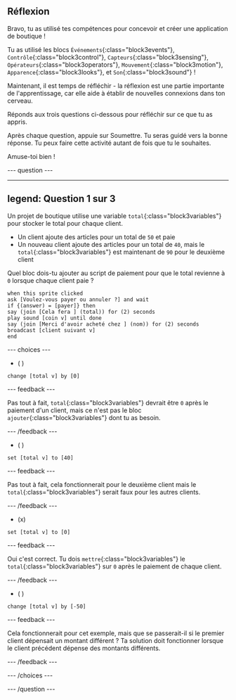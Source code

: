 ## Réflexion

Bravo, tu as utilisé tes compétences pour concevoir et créer une application de boutique !

Tu as utilisé les blocs `Événements`{:class="block3events"}, `Contrôle`{:class="block3control"}, `Capteurs`{:class="block3sensing"}, `Opérateurs`{:class="block3operators"}, `Mouvement`{:class="block3motion"}, `Apparence`{:class="block3looks"}, et `Son`{:class="block3sound"} !

Maintenant, il est temps de réfléchir - la réflexion est une partie importante de l'apprentissage, car elle aide à établir de nouvelles connexions dans ton cerveau.

Réponds aux trois questions ci-dessous pour réfléchir sur ce que tu as appris.

Après chaque question, appuie sur Soumettre. Tu seras guidé vers la bonne réponse. Tu peux faire cette activité autant de fois que tu le souhaites.

Amuse-toi bien !

--- question ---

---
legend: Question 1 sur 3
---

Un projet de boutique utilise une variable `total`{:class="block3variables"} pour stocker le total pour chaque client.

+ Un client ajoute des articles pour un total de `50` et paie
+ Un nouveau client ajoute des articles pour un total de `40`, mais le `total`{:class="block3variables"} est maintenant de `90` pour le deuxième client

Quel bloc dois-tu ajouter au script de paiement pour que le total revienne à `0` lorsque chaque client paie ?

```blocks3
when this sprite clicked
ask [Voulez-vous payer ou annuler ?] and wait
if {(answer) = [payer]} then
say (join [Cela fera ] (total)) for (2) seconds
play sound [coin v] until done 
say (join [Merci d'avoir acheté chez ] (nom)) for (2) seconds
broadcast [client suivant v]
end
```

--- choices ---

- ( )
```blocks3
change [total v] by [0]
```

 --- feedback ---

Pas tout à fait, `total`{:class="block3variables"} devrait être `0` après le paiement d'un client, mais ce n'est pas le bloc `ajouter`{:class="block3variables"} dont tu as besoin.

 --- /feedback ---

- ( )
```blocks3
set [total v] to [40]
```

 --- feedback ---

 Pas tout à fait, cela fonctionnerait pour le deuxième client mais le `total`{:class="block3variables"} serait faux pour les autres clients.

 --- /feedback ---

- (x)

```blocks3
set [total v] to [0]
```

 --- feedback ---

Oui c'est correct. Tu dois `mettre`{:class="block3variables"} le `total`{:class="block3variables"} sur `0` après le paiement de chaque client.

 --- /feedback ---

- ( )

```blocks3
change [total v] by [-50]
```

 --- feedback ---

Cela fonctionnerait pour cet exemple, mais que se passerait-il si le premier client dépensait un montant différent ? Ta solution doit fonctionner lorsque le client précédent dépense des montants différents.

 --- /feedback ---

--- /choices ---

--- /question ---
